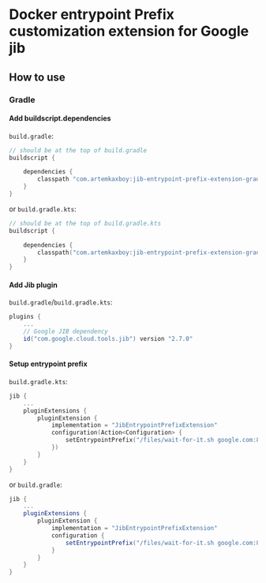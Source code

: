 # Docker entrypoint Prefix customization extension for Google jib

## How to use

### Gradle

#### Add buildscript.dependencies

```build.gradle```:

```groovy
// should be at the top of build.gradle
buildscript {

    dependencies {
        classpath "com.artemkaxboy:jib-entrypoint-prefix-extension-gradle:0.0.2"
    }
}
```

or ```build.gradle.kts```:

```kotlin
// should be at the top of build.gradle.kts
buildscript {

    dependencies {
        classpath("com.artemkaxboy:jib-entrypoint-prefix-extension-gradle:0.0.2")
    }
}
```

#### Add Jib plugin

```build.gradle```/```build.gradle.kts```:

```groovy
plugins {
    ...
    // Google JIB dependency
    id("com.google.cloud.tools.jib") version "2.7.0"
}
```

#### Setup entrypoint prefix

```build.gradle.kts```:

```kotlin
jib {
    ...
    pluginExtensions {
        pluginExtension {
            implementation = "JibEntrypointPrefixExtension"
            configuration(Action<Configuration> {
                setEntrypointPrefix("/files/wait-for-it.sh google.com:80 --")
            })
        }
    }
}
```

or ```build.gradle```:

```groovy
jib {
    ...
    pluginExtensions {
        pluginExtension {
            implementation = "JibEntrypointPrefixExtension"
            configuration {
                setEntrypointPrefix("/files/wait-for-it.sh google.com:80 --")
            }
        }
    }
}
```
